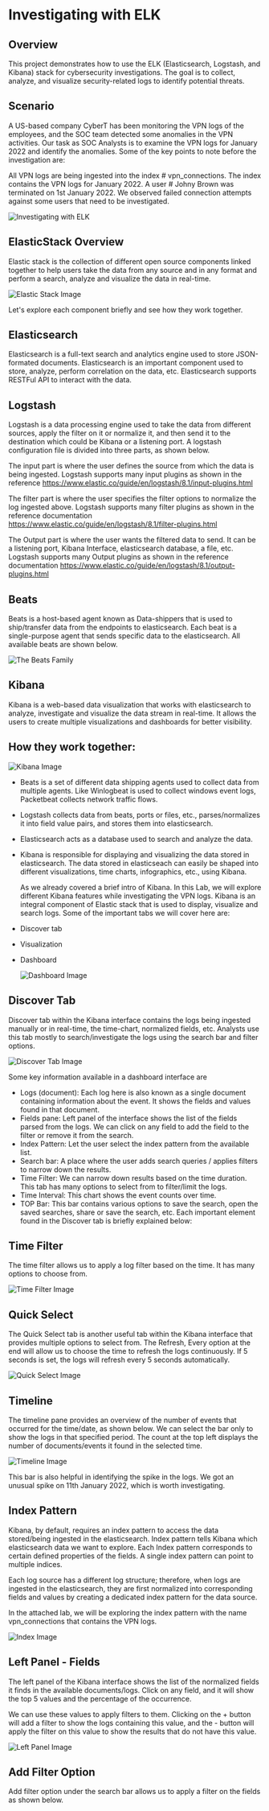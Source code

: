 # Investigating with ELK

## Overview
This project demonstrates how to use the ELK (Elasticsearch, Logstash, and Kibana) stack for cybersecurity investigations. The goal is to collect, analyze, and visualize security-related logs to identify potential threats.

## Scenario
A US-based company  CyberT has been monitoring the VPN logs of the employees, and the SOC team detected some anomalies in the VPN activities. Our task as SOC Analysts is to examine the VPN logs for January 2022 and identify the anomalies. Some of the key points to note before the investigation are:

All VPN logs are being ingested into the index # vpn_connections.
The index contains the VPN logs for January 2022.
A user # Johny Brown was terminated on 1st January 2022.
We observed failed connection attempts against some users that need to be investigated.

![Investigating with ELK](https://github.com/Vlad1390/Projects-/blob/main/93bf216574fb435bef51b890a741e4cb.png?raw=true)

## ElasticStack Overview

Elastic stack is the collection of different open source components linked together to help users take the data from any source and in any format and perform a search, analyze and visualize the data in real-time.

![Elastic Stack Image](https://raw.githubusercontent.com/Vlad1390/Projects-/fadd80e67c14592ec90bd7018e1dc46d82d45ef5/elastic%20stack.png)

﻿Let's explore each component briefly and see how they work together.

## Elasticsearch

Elasticsearch is a full-text search and analytics engine used to store JSON-formated documents. Elasticsearch is an important component used to store, analyze, perform correlation on the data, etc. Elasticsearch supports RESTFul API to interact with the data.

## Logstash

Logstash is a data processing engine used to take the data from different sources, apply the filter on it or normalize it, and then send it to the destination which could be Kibana or a listening port. A logstash configuration file is divided into three parts, as shown below.

The input part is where the user defines the source from which the data is being ingested. Logstash supports many input plugins as shown in the reference https://www.elastic.co/guide/en/logstash/8.1/input-plugins.html

The filter part is where the user specifies the filter options to normalize the log ingested above. Logstash supports many filter plugins as shown in the reference documentation https://www.elastic.co/guide/en/logstash/8.1/filter-plugins.html

The Output part is where the user wants the filtered data to send. It can be a listening port, Kibana Interface, elasticsearch database, a file, etc. Logstash supports many Output plugins as shown in the reference documentation https://www.elastic.co/guide/en/logstash/8.1/output-plugins.html

## Beats

Beats is a host-based agent known as Data-shippers that is used to ship/transfer data from the endpoints to elasticsearch. Each beat is a single-purpose agent that sends specific data to the elasticsearch. All available beats are shown below.


![The Beats Family](https://github.com/Vlad1390/Projects-/blob/main/The%20Beats%20Family.png?raw=true)



## Kibana

Kibana is a web-based data visualization that works with elasticsearch to analyze, investigate and visualize the data stream in real-time. It allows the users to create multiple visualizations and dashboards for better visibility.
## How they work together:

![Kibana Image](https://github.com/Vlad1390/Projects-/blob/main/Kibana.png?raw=true)

- Beats is a set of different data shipping agents used to collect data from multiple agents. Like Winlogbeat is used to collect windows event logs, Packetbeat collects network traffic flows.
- Logstash collects data from beats, ports or files, etc., parses/normalizes it into field value pairs, and stores them into elasticsearch.
- Elasticsearch acts as a database used to search and analyze the data.
- Kibana is responsible for displaying and visualizing the data stored in elasticsearch. The data stored in elasticseach can easily be shaped into different 
  visualizations, time charts, infographics, etc., using Kibana.

  As we already covered a brief intro of Kibana. In this Lab, we will explore different Kibana features while investigating the VPN logs. Kibana is an integral component of Elastic stack that is used to display, visualize and search logs. Some of the important tabs we will cover here are:

- Discover tab
- Visualization
- Dashboard

  ![Dashboard Image](https://github.com/Vlad1390/Projects-/blob/main/Dashboard.png?raw=true)

 ## Discover Tab

Discover tab within the Kibana interface contains the logs being ingested manually or in real-time, the time-chart, normalized fields, etc. Analysts use this tab mostly to search/investigate the logs using the search bar and filter options.

![Discover Tab Image](https://github.com/Vlad1390/Projects-/blob/main/New%20folder/Discover_tab.png?raw=true)

Some key information available in a dashboard interface are

- Logs (document): Each log here is also known as a single document containing information about the event. It shows the fields and values found in that document.
- Fields pane: Left panel of the interface shows the list of the fields parsed from the logs. We can click on any field to add the field to the filter or remove it from the search.
- Index Pattern: Let the user select the index pattern from the available list.
- Search bar: A place where the user adds search queries / applies filters to narrow down the results.
- Time Filter: We can narrow down results based on the time duration. This tab has many options to select from to filter/limit the logs.
- Time Interval: This chart shows the event counts over time.
- TOP Bar: This bar contains various options to save the search, open the saved searches, share or save the search, etc.
Each important element found in the Discover tab is briefly explained below:

## Time Filter

The time filter allows us to apply a log filter based on the time. It has many options to choose from.

![Time Filter Image](https://github.com/Vlad1390/Projects-/blob/main/New%20folder/Time_Filter.png?raw=true)

## Quick Select
The Quick Select tab is another useful tab within the Kibana interface that provides multiple options to select from. The Refresh, Every option at the end will allow us to choose the time to refresh the logs continuously. If 5 seconds is set, the logs will refresh every 5 seconds automatically.

![Quick Select Image](https://github.com/Vlad1390/Projects-/blob/main/New%20folder/Quick_select.png?raw=true)

## Timeline

The timeline pane provides an overview of the number of events that occurred for the time/date, as shown below. We can select the bar only to show the logs in that specified period. The count at the top left displays the number of documents/events it found in the selected time.

![Timeline Image](https://github.com/Vlad1390/Projects-/blob/main/New%20folder/Timeline.png?raw=true)

This bar is also helpful in identifying the spike in the logs. We got an unusual spike on 11th January 2022, which is worth investigating.

## Index Pattern

Kibana, by default, requires an index pattern to access the data stored/being ingested in the elasticsearch. Index pattern tells Kibana which elasticsearch data we want to explore. Each Index pattern corresponds to certain defined properties of the fields. A single index pattern can point to multiple indices.

Each log source has a different log structure; therefore, when logs are ingested in the elasticsearch, they are first normalized into corresponding fields and values by creating a dedicated index pattern for the data source.

In the attached lab, we will be exploring the index pattern with the name vpn_connections that contains the VPN logs.

![Index Image](https://github.com/Vlad1390/Projects-/blob/main/Index.png?raw=true)

## Left Panel - Fields

The left panel of the Kibana interface shows the list of the normalized fields it finds in the available documents/logs. Click on any field, and it will show the top 5 values and the percentage of the occurrence.

We can use these values to apply filters to them. Clicking on the + button will add a filter to show the logs containing this value, and the - button will apply the filter on this value to show the results that do not have this value.

![Left Panel Image](https://github.com/Vlad1390/Projects-/blob/main/Left_Panel.png?raw=true)

## Add Filter Option

Add filter option under the search bar allows us to apply a filter on the fields as shown below.



